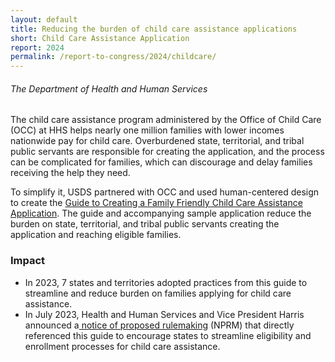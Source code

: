 ```yaml
---
layout: default
title: Reducing the burden of child care assistance applications
short: Child Care Assistance Application
report: 2024
permalink: /report-to-congress/2024/childcare/
---
```

######  *The Department of Health and Human Services*

The child care assistance program administered by the Office of Child Care (OCC) at HHS helps nearly one million families with lower incomes nationwide pay for child care. Overburdened state, territorial, and tribal public servants are responsible for creating the application, and the process can be complicated for families, which can discourage and delay families receiving the help they need.

To simplify it, USDS partnered with OCC and used human-centered design to create the [Guide to Creating a Family Friendly Child Care Assistance Application](https://childcareta.acf.hhs.gov/creating-family-friendly-child-care-assistance-application?guestaccesstoken=NE5x%2BKGTKsFp9EzK%2F3nkSmYyKq1ztYwcTboI90Z1FcI%3D&docid=2_192c704b9228b4e2abf1ff42bdbf72da7&rev=1). The guide and accompanying sample application reduce the burden on state, territorial, and tribal public servants creating the application and reaching eligible families. 

###  Impact

- In 2023, 7 states and territories adopted practices from this guide to streamline and reduce burden on families applying for child care assistance.
- In July 2023, Health and Human Services and Vice President Harris announced a[ notice of proposed rulemaking](https://www.whitehouse.gov/briefing-room/statements-releases/2023/07/11/fact-sheet-vice-president-harris-announces-actions-to-lower-child-care-costs-and-support-child-care-providers/) (NPRM) that directly referenced this guide to encourage states to streamline eligibility and enrollment processes for child care assistance.

